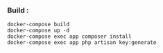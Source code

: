 ### Build :

```shell
docker-compose build
docker-compose up -d
docker-compose exec app composer install
docker-compose exec app php artisan key:generate
```
